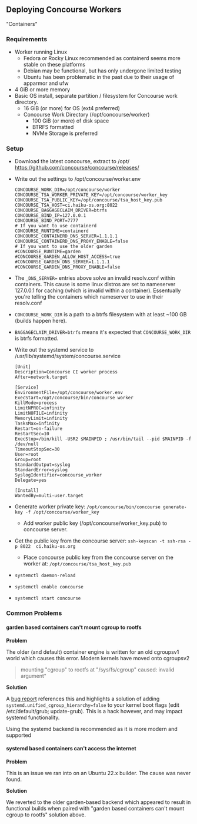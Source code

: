 ## Deploying Concourse Workers

"Containers"

### Requirements

  * Worker running Linux
    * Fedora or Rocky Linux recommended as containerd seems more stable on these platforms
    * Debian may be functional, but has only undergone limited testing
    * Ubuntu has been problematic in the past due to their usage of apparmor and ufw
  * 4 GiB or more memory
  * Basic OS install, separate partition / filesystem for Concourse work directory.
    * 16 GiB (or more) for OS (ext4 preferred)
    * Concourse Work Directory (/opt/concourse/worker)
      * 100 GiB (or more) of disk space
      * BTRFS formatted
      * NVMe Storage is preferred 

### Setup

  * Download the latest concourse, extract to /opt/
    https://github.com/concourse/concourse/releases/
  * Write out the settings to /opt/concourse/worker.env
    ```
    CONCOURSE_WORK_DIR=/opt/concourse/worker
    CONCOURSE_TSA_WORKER_PRIVATE_KEY=/opt/concourse/worker_key
    CONCOURSE_TSA_PUBLIC_KEY=/opt/concourse/tsa_host_key.pub
    CONCOURSE_TSA_HOST=ci.haiku-os.org:8022
    CONCOURSE_BAGGAGECLAIM_DRIVER=btrfs
    CONCOURSE_BIND_IP=127.0.0.1
    CONCOURSE_BIND_PORT=7777
    # If you want to use containerd
    CONCOURSE_RUNTIME=containerd
    CONCOURSE_CONTAINERD_DNS_SERVER=1.1.1.1
    CONCOURSE_CONTAINERD_DNS_PROXY_ENABLE=false
    # If you want to use the older garden
    #CONCOURSE_RUNTIME=garden
    #CONCOURSE_GARDEN_ALLOW_HOST_ACCESS=true
    #CONCOURSE_GARDEN_DNS_SERVER=1.1.1.1
    #CONCOURSE_GARDEN_DNS_PROXY_ENABLE=false
    ```
  * The ```_DNS_SERVER=``` entries above solve an invalid resolv.conf within containers. This cause
    is some linux distros are set to nameserver 127.0.0.1 for caching (which is invalid within a
    container).  Essentually you're telling the containers which nameserver to use in their resolv.conf

  * ```CONCOURSE_WORK_DIR``` is a path to a btrfs filesystem with at least ~100 GB (builds happen here).
  * ```BAGGAGECLAIM_DRIVER=btrfs``` means it's expected that ```CONCOURSE_WORK_DIR``` is btrfs formatted.

  * Write out the systemd service to /usr/lib/systemd/system/concourse.service
    ```
    [Unit]
    Description=Concourse CI worker process
    After=network.target
    
    [Service]
    EnvironmentFile=/opt/concourse/worker.env
    ExecStart=/opt/concourse/bin/concourse worker
    KillMode=process
    LimitNPROC=infinity
    LimitNOFILE=infinity
    MemoryLimit=infinity
    TasksMax=infinity
    Restart=on-failure
    RestartSec=10
    ExecStop=/bin/kill -USR2 $MAINPID ; /usr/bin/tail --pid $MAINPID -f /dev/null
    TimeoutStopSec=30
    User=root
    Group=root
    StandardOutput=syslog
    StandardError=syslog
    SyslogIdentifier=concourse_worker
    Delegate=yes
    
    [Install]
    WantedBy=multi-user.target
    ```

  * Generate worker private key:
    ```/opt/concourse/bin/concourse generate-key -f /opt/concourse/worker_key```
    * Add worker public key (/opt/concourse/worker_key.pub) to concourse server.
  * Get the public key from the concourse server:
    ```ssh-keyscan -t ssh-rsa -p 8022  ci.haiku-os.org```
    * Place concourse public key from the concourse server on the worker at:
      ```/opt/concourse/tsa_host_key.pub```
  
  * ```systemctl daemon-reload```
  * ```systemctl enable concourse```
  * ```systemctl start concourse```

### Common Problems

#### garden based containers can't mount cgroup to rootfs

**Problem**

The older (and default) container engine is written for an old cgroupsv1 world which causes
this error. Modern kernels have moved onto cgroupsv2

> mounting \"cgroup\" to rootfs at \"/sys/fs/cgroup\" caused: invalid argument"

**Solution**

A [bug report](https://github.com/concourse/concourse/issues/8675) references this
and highlights a solution of adding ```systemd.unified_cgroup_hierarchy=false``` to your kernel
boot flags (edit /etc/default/grub; update-grub).   This is a hack however, and may impact
systemd functionality.

Using the systemd backend is recommended as it is more modern and supported

#### systemd based containers can't access the internet

**Problem**

This is an issue we ran into on an Ubuntu 22.x builder.  The cause was never found.

**Solution**

We reverted to the older garden-based backend which appeared to result in functional builds
when paired with "garden based containers can't mount cgroup to rootfs" solution above.
